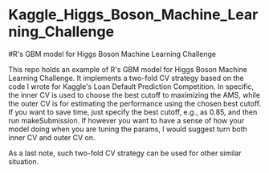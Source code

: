Kaggle_Higgs_Boson_Machine_Learning_Challenge
=============================================

#R's GBM model for Higgs Boson Machine Learning Challenge

This repo holds an example of R's GBM model for Higgs Boson Machine Learning Challenge. It implements a two-fold CV strategy based on the code I wrote for Kaggle's Loan Default Prediction Competition. In specific, the inner CV is used to choose the best cutoff to maximizing the AMS, while the outer CV is for estimating the performance using the chosen best cutoff. If you want to save time, just specify the best cutoff, e.g., as 0.85, and then run makeSubmission. If however you want to have a sense of how your model doing when you are tuning the params, I would suggest turn both inner CV and outer CV on.

As a last note, such two-fold CV strategy can be used for other similar situation.
